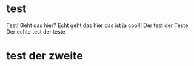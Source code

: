 # test
Test!
Geht das hier?
Echt geht das hier das ist ja cool!!
Der test der Teste
Der echte test der teste
# test der zweite